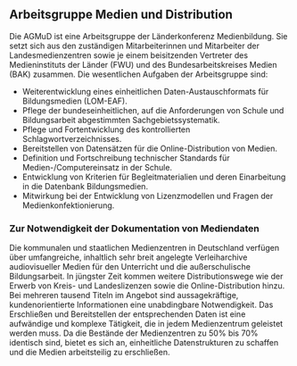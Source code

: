 ## Arbeitsgruppe Medien und Distribution

Die AGMuD ist eine Arbeitsgruppe der Länderkonferenz Medienbildung. Sie setzt sich aus den zuständigen Mitarbeiterinnen und Mitarbeiter der Landesmedienzentren sowie je einem beisitzenden Vertreter des Medieninstituts der Länder (FWU) und des Bundesarbeitskreises Medien (BAK) zusammen. Die wesentlichen Aufgaben der Arbeitsgruppe sind:

- Weiterentwicklung eines einheitlichen Daten-Austauschformats für Bildungsmedien (LOM-EAF).
- Pflege der bundeseinheitlichen, auf die Anforderungen von Schule und Bildungsarbeit abgestimmten Sachgebietssystematik.
- Pflege und Fortentwicklung des kontrollierten Schlagwortverzeichnisses.
- Bereitstellen von Datensätzen für die Online-Distribution von Medien.
- Definition und Fortschreibung technischer Standards für Medien-/Computereinsatz in der Schule.
- Entwicklung von Kriterien für Begleitmaterialien und deren Einarbeitung in die Datenbank Bildungsmedien.
- Mitwirkung bei der Entwicklung von Lizenzmodellen und Fragen der Medienkonfektionierung.

### Zur Notwendigkeit der Dokumentation von Mediendaten
Die kommunalen und staatlichen Medienzentren in Deutschland verfügen über umfangreiche, inhaltlich sehr breit angelegte Verleiharchive audiovisueller Medien für den Unterricht und die außerschulische Bildungsarbeit. In jüngster Zeit kommen weitere Distributionswege wie der Erwerb von Kreis- und Landeslizenzen sowie die Online-Distribution hinzu. Bei mehreren tausend Titeln im Angebot sind aussagekräftige, kundenorientierte Informationen eine unabdingbare Notwendigkeit. Das Erschließen und Bereitstellen der entsprechenden Daten ist eine aufwändige und komplexe Tätigkeit, die in jedem Medienzentrum geleistet werden muss. Da die Bestände der Medienzentren zu 50% bis 70% identisch sind, bietet es sich an, einheitliche Datenstrukturen zu schaffen und die Medien arbeitsteilig zu erschließen.
